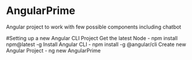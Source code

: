 # AngularPrime
Angular project to work with few possible components including chatbot


#Setting up a new Angular CLI Project
Get the latest Node - npm install npm@latest -g
Install Angular CLI - npm install -g @angular/cli
Create new Angular Project - ng new AngularPrime

